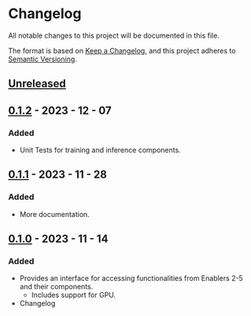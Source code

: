# Changelog

All notable changes to this project will be documented in this file.

The format is based on [Keep a Changelog](https://keepachangelog.com/en/1.0.0/),
and this project adheres to [Semantic Versioning](https://semver.org/spec/v2.0.0.html).

## [Unreleased]

## [0.1.2] - 2023 - 12 - 07

### Added

- Unit Tests for training and inference components.

## [0.1.1] - 2023 - 11 - 28

### Added

- More documentation.

## [0.1.0] - 2023 - 11 - 14

### Added

- Provides an interface for accessing functionalities from Enablers 2-5 and their components.
    - Includes support for GPU.
- Changelog

<!-- 
Example of Categories to use in each release

### Added
- Just an example of how to use changelog.

### Changed
- Just an example of how to use changelog.

### Fixed
- Just an example of how to use changelog.

### Removed
- Just an example of how to use changelog.

### Deprecated
- Just an example of how to use changelog. -->


[unreleased]: https://github.com/um-xr2learn-enablers/XR2Learn-Inference/compare/v0.1.0...master

[0.1.0]: https://github.com/um-xr2learn-enablers/XR2Learn-CLI/releases/tag/v0.1.0

[0.1.1]: https://github.com/um-xr2learn-enablers/XR2Learn-CLI/releases/tag/v0.1.1

[0.1.2]: https://github.com/um-xr2learn-enablers/XR2Learn-CLI/releases/tag/v0.1.2
